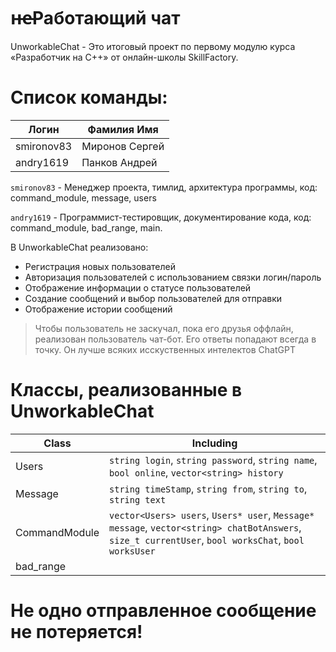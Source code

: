 #  н̶е̶Работающий чат
UnworkableChat - Это итоговый проект по первому модулю курса «Разработчик на C++» от oнлайн-школы SkillFactory.

#  Список команды:
|  Логин        |  Фамилия Имя 
| ------        | ------                                                   
| smironov83    | Миронов Сергей        
| andry1619     | Панков Андрей  

`smironov83` - Менеджер проекта, тимлид, архитектура программы, код: command_module, message, users

`andry1619` - Программист-тестировщик, документирование кода, код: command_module, bad_range, main.

В UnworkableChat реализовано:
- Регистрация новых пользователей
- Авторизация пользователей с использованием связки логин/пароль
- Отображение информации о статусе пользователей
- Создание сообщений и выбор пользователей для отправки
- Отображение истории сообщений

> Чтобы пользователь не заскучал, пока его друзья оффлайн, реализован пользователь чат-бот. 
> Его ответы попадают всегда в точку. 
> Он лучше всяких исскуственных интелектов ChatGPT

#  Классы, реализованные в UnworkableChat

| Class         | Including                                                                                                                                          |
| ------        | ------                                                                                                                                             |
| Users         | `string login`, `string password`, `string name`, `bool online`, `vector<string> history`                                                          |
| Message       | `string timeStamp`, `string from`, `string to`, `string text`                                                                                      |
| CommandModule | `vector<Users> users`, `Users* user`, `Message* message`, `vector<string> chatBotAnswers`, `size_t currentUser`, `bool worksChat`, `bool worksUser`|
| bad_range     |                                                                                                                                                    |

#  Не одно отправленное сообщение не потеряется!

